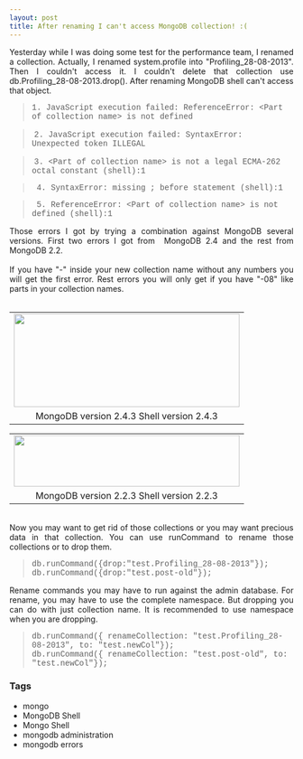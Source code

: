 ```yaml
---
layout: post
title: After renaming I can't access MongoDB collection! :(
---
```


<div dir="ltr" style="text-align: left;" trbidi="on"><div style="text-align: justify;">Yesterday while I was doing some test for the performance team, I renamed a collection. Actually, I renamed system.profile into "Profiling_28-08-2013". Then I couldn't access it. I couldn't delete that collection use db.Profiling_28-08-2013.drop(). After renaming MongoDB shell can't access that object.&nbsp;</div><blockquote class="tr_bq"><span style="font-family: &quot;courier new&quot; , &quot;courier&quot; , monospace;">1. JavaScript execution failed: ReferenceError:&nbsp;&lt;Part of collection name&gt;&nbsp;is not defined</span></blockquote><blockquote class="tr_bq">&nbsp;<span style="font-family: &quot;courier new&quot; , &quot;courier&quot; , monospace;">2. JavaScript execution failed: SyntaxError: Unexpected token ILLEGAL</span></blockquote><blockquote class="tr_bq">&nbsp;<span style="font-family: &quot;courier new&quot; , &quot;courier&quot; , monospace;">3. &lt;Part of collection name&gt; is not a legal ECMA-262 octal constant (shell):1</span></blockquote><blockquote class="tr_bq"><span style="font-family: &quot;courier new&quot; , &quot;courier&quot; , monospace;">&nbsp;4. SyntaxError: missing ; before statement (shell):1</span></blockquote><blockquote class="tr_bq"><span style="font-family: &quot;courier new&quot; , &quot;courier&quot; , monospace;">&nbsp;5. ReferenceError:&nbsp;&lt;Part of collection name&gt;&nbsp;is not defined (shell):1</span></blockquote><div style="text-align: justify;">Those errors I got by trying a combination against MongoDB several versions. First two errors I got from &nbsp;MongoDB 2.4 and the rest from MongoDB 2.2.</div><div style="text-align: justify;"><br /></div><div style="text-align: justify;">If you have "-" inside your new collection name without any numbers you will get the first error. Rest errors you will only get if you have "-08" like parts in your collection names.</div><div class="separator" style="clear: both; text-align: center;"><br /></div><table align="center" cellpadding="0" cellspacing="0" class="tr-caption-container" style="margin-left: auto; margin-right: auto; text-align: center;"><tbody><tr><td style="text-align: center;"><a href="http://2.bp.blogspot.com/-7ztbtKLg4qI/Uh7GI63bFoI/AAAAAAAAAz4/oboeQv3egm8/s1600/Screenshot+from+2013-08-29+09:24:12.png" imageanchor="1" style="margin-left: auto; margin-right: auto;"><img border="0" height="165" src="https://2.bp.blogspot.com/-7ztbtKLg4qI/Uh7GI63bFoI/AAAAAAAAAz4/oboeQv3egm8/s400/Screenshot+from+2013-08-29+09:24:12.png" width="400" /></a></td></tr><tr><td class="tr-caption" style="text-align: center;">MongoDB version 2.4.3 Shell version 2.4.3</td></tr></tbody></table><table align="center" cellpadding="0" cellspacing="0" class="tr-caption-container" style="margin-left: auto; margin-right: auto; text-align: center;"><tbody><tr><td style="text-align: center;"><a href="http://2.bp.blogspot.com/-_ZS0uRvZfKY/Uh7GhL5oVAI/AAAAAAAAA0A/ZMAFekxR_3Q/s1600/Screenshot+from+2013-08-29+09:26:41.png" imageanchor="1" style="margin-left: auto; margin-right: auto;"><img border="0" height="91" src="https://2.bp.blogspot.com/-_ZS0uRvZfKY/Uh7GhL5oVAI/AAAAAAAAA0A/ZMAFekxR_3Q/s400/Screenshot+from+2013-08-29+09:26:41.png" width="400" /></a></td></tr><tr><td class="tr-caption" style="text-align: center;">MongoDB version 2.2.3 Shell version 2.2.3</td></tr></tbody></table><div style="text-align: justify;"><br /></div><div style="text-align: justify;">Now you may want to get rid of those collections or you may want precious data in that collection. You can use runCommand to rename those collections or to drop them.</div><blockquote class="tr_bq"><span style="font-family: &quot;courier new&quot; , &quot;courier&quot; , monospace;">db.runCommand({drop:"test.Profiling_28-08-2013"});<br />db.runCommand({drop:"test.post-old"});</span></blockquote><div style="text-align: justify;">Rename commands you may have to run against the admin database. For rename, you may have to use the complete namespace. But dropping you can do with just collection name. It is recommended to use namespace when you are dropping.</div><blockquote class="tr_bq"><span style="font-family: &quot;courier new&quot; , &quot;courier&quot; , monospace;">db.runCommand({ renameCollection: "test.Profiling_28-08-2013", to: "test.newCol"});<br />db.runCommand({ renameCollection: "test.post-old", to: "test.newCol"});</span></blockquote></div>

### Tags

- mongo
- MongoDB Shell
- Mongo Shell
- mongodb administration
- mongodb errors
